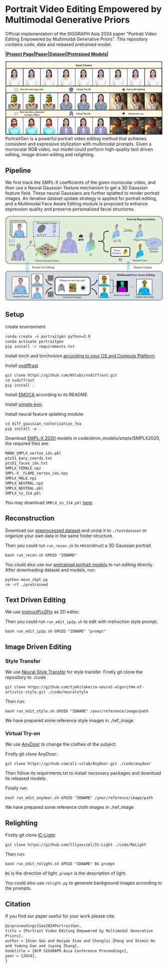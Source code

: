 # Portrait Video Editing Empowered by Multimodal Generative Priors

Official implementation of the SIGGRAPH Asia 2024 paper "Portrait Video Editing Empowered by Multimodal Generative Priors". This repository contains code, data and released pretrained model.

**|[Project Page](https://ustc3dv.github.io/PortraitGen/)|[Paper](https://arxiv.org/pdf/2409.13591)|[Dataset](https://drive.google.com/file/d/1BmxY-xjDwTi9glg0ukTxmHv4Xn7p_Se8/view?usp=sharing)|[Pretrained Models](https://drive.google.com/file/d/18-_vtPOFmX8dmuDbMX17kowPODXGGo6P/view?usp=sharing)|**
<!-- **|[Project Page](XXX)|[Paper](XXX)|** -->

![teaser](fig/teaser.png)
PortraitGen is a powerful portrait video editing method that achieves consistent and expressive stylization with multimodal prompts. Given a monocular RGB video, our model could perform high-quality text driven editing, image driven editing and relighting.

## Pipeline

We first track the SMPL-X coefficients of the given monocular video, and then use a Neural Gaussian Texture mechanism to get a 3D Gaussian feature field. These neural Gaussians are further splatted to render portrait images. An iterative dataset update strategy is applied for portrait editing, and a Multimodal Face Aware Editing module is proposed to enhance expression quality and preserve personalized facial structures.

![pipeline](fig/pipe.png)



## Setup

create environment
```
conda create -n portraitgen python=3.9
conda activate portraitgen
pip install -r requirements.txt
```

Install torch and torchvision [according to your OS and Compute Platform](https://pytorch.org/get-started/previous-versions/).

Install [nvdiffrast](https://github.com/NVlabs/nvdiffrast)
```
git clone https://github.com/NVlabs/nvdiffrast.git
cd nvdiffrast
pip install .
```

Install [EMOCA](https://emoca.is.tue.mpg.de/) according to its README.

Install [simple-knn](https://github.com/camenduru/simple-knn/tree/44f764299fa305faf6ec5ebd99939e0508331503).

Install neural feature splatting module:
```
cd diff_gaussian_rasterization_fea
pip install -e .
```

Download [SMPL-X 2020](https://smpl-x.is.tue.mpg.de/download.php) models in code/dmm_models/smplx/SMPLX2020, the required files are:
```
MANO_SMPLX_vertex_ids.pkl
pts51_bary_coords.txt
pts51_faces_idx.txt
SMPLX_FEMALE.npz
SMPL-X__FLAME_vertex_ids.npy
SMPLX_MALE.npz
SMPLX_NEUTRAL.npz
SMPLX_NEUTRAL.pkl
SMPLX_to_J14.pkl
```
You may download `SMPLX_to_J14.pkl` [here](https://huggingface.co/camenduru/SMPLer-X/blob/main/SMPLX_to_J14.pkl).

## Reconstruction
Download our [preprocessed dataset](https://drive.google.com/file/d/1BmxY-xjDwTi9glg0ukTxmHv4Xn7p_Se8/view?usp=sharing) and unzip it to `./testdataset` or organize your own data in the same folder structure.


Then you could run `run_recon.sh` to reconstruct a 3D Gaussian portrait.

```
bash run_recon.sh GPUID "IDNAME" 
```
You could also use our [pretrained portrait models](https://drive.google.com/file/d/18-_vtPOFmX8dmuDbMX17kowPODXGGo6P/view?usp=sharing) to run editing directly. After downloading dataset and models, run:
```
python move_ckpt.py
rm -rf ./pretrained
```
## Text Driven Editing

We use [InstructPix2Pix](https://www.timothybrooks.com/instruct-pix2pix/) as 2D editor. 

Then you could run `run_edit_ip2p.sh` to edit with instruction style prompt.
```
bash run_edit_ip2p.sh GPUID "IDNAME" "prompt"
```

## Image Driven Editing

### Style Transfer

We use [Neural Style Transfer](https://github.com/tjwhitaker/a-neural-algorithm-of-artistic-style) for style transfer. Firstly git clone the repository to ./code
```
git clone https://github.com/tjwhitaker/a-neural-algorithm-of-artistic-style.git ./code/neuralstyle
```

Then run:
```
bash run_edit_style.sh GPUID "IDNAME" /your/reference/image/path
```

We have prepared some reference style images in ./ref_image

### Virtual Try-on

We use [AnyDoor](https://github.com/ali-vilab/AnyDoor) to change the clothes of the subject. 

Firstly git clone AnyDoor:
```
git clone https://github.com/ali-vilab/AnyDoor.git ./code/anydoor
```
Then follow its requirments.txt to install necessary packages and download its released models.

Finally run:
```
bash run_edit_anydoor.sh GPUID "IDNAME" /your/reference/image/path
```

We have prepared some reference cloth images in ./ref_image

## Relighting
Firstly git clone [IC-Light](https://github.com/lllyasviel/IC-Light):
```
git clone https://github.com/lllyasviel/IC-Light ./code/ReLight
```

Then run:
```
bash run_edit_relight.sh GPUID "IDNAME" BG prompt
```
`BG` is the direction of light. `prompt` is the description of light.

You could also use `relight.py` to generate background images according to the prompts.

## Citation

If you find our paper useful for your work please cite: 

```
@inproceedings{Gao2024PortraitGen,
title = {Portrait Video Editing Empowered by Multimodal Generative Priors},
author = {Xuan Gao and Haiyao Xiao and Chenglai Zhong and Shimin Hu and Yudong Guo and Juyong Zhang},
booktitle = {ACM SIGGRAPH Asia Conference Proceedings},
year = {2024},
}

```

